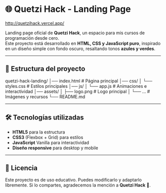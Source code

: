# 🌐 Quetzi Hack - Landing Page

http://quetzihack.vercel.app/

Landing page oficial de **Quetzi Hack**, un espacio para mis cursos de programación desde cero.  
Este proyecto está desarrollado en **HTML, CSS y JavaScript puro**, inspirado en un diseño simple con fondo oscuro, resaltando tonos **azules y verdes**.

---

## 📂 Estructura del proyecto


quetzi-hack-landing/
│── index.html        # Página principal
│── css/
│    └── styles.css   # Estilos principales
│── js/
│    └── app.js       # Animaciones e interactividad
│── assets/
│    ├── logo.png     # Logo principal
│    └── ...          # Imágenes y recursos
└── README.md


---

## 🛠️ Tecnologías utilizadas

- **HTML5** para la estructura
- **CSS3** (Flexbox + Grid) para estilos
- **JavaScript** Vanilla para interactividad
- **Diseño responsive** para desktop y mobile

---


## 📜 Licencia

Este proyecto es de uso educativo. Puedes modificarlo y adaptarlo libremente.
Si lo compartes, agradecemos la mención a **Quetzi Hack** 💚.

```




